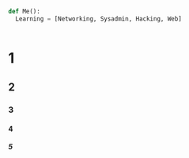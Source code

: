


```py
def Me():
  Learning = [Networking, Sysadmin, Hacking, Web]
  

```
# 1
## 2
### 3
#### 4
##### 5
